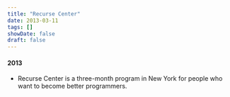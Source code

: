 ```yaml
---
title: "Recurse Center"
date: 2013-03-11
tags: []
showDate: false
draft: false
---
```


#### 2013
- Recurse Center is a three-month program in New York for people who want to become better programmers.
